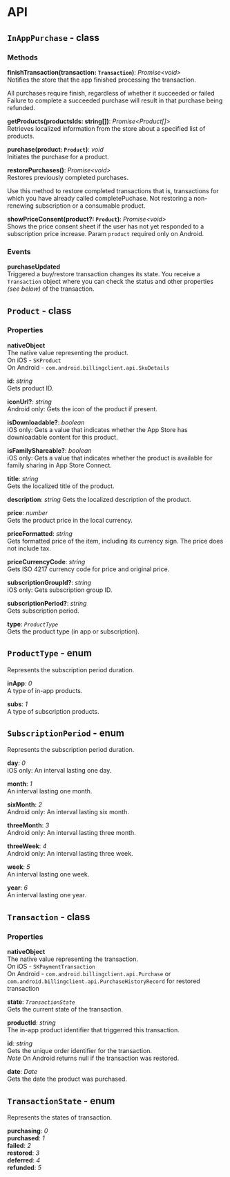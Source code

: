 # API

## `InAppPurchase` - class

### Methods

**finishTransaction(transaction: `Transaction`)**: *Promise\<void\>*  
Notifies the store that the app finished processing the transaction.

All purchases require finish, regardless of whether it succeeded or failed Failure to complete a succeeded purchase will result in that purchase being refunded. 

**getProducts(productsIds: string[])**: *Promise\<Product[]\>*  
Retrieves localized information from the store about a specified list of products.

**purchase(product: `Product`)**: *void*  
Initiates the purchase for a product.

**restorePurchases()**: *Promise\<void\>*  
Restores previously completed purchases.

Use this method to restore completed transactions that is,
transactions for which you have already called completePuchase. 
Not restoring a non-renewing subscription or a consumable product.

**showPriceConsent(product?: `Product`)**: *Promise\<void\>*  
Shows the price consent sheet if the user has not yet responded to a subscription price increase.
Param `product` required only on Android.

### Events
**purchaseUpdated**  
Triggered a buy/restore transaction changes its state. You receive a `Transaction` object where you can check the status and other properties  *(see below)* of the transaction. 

## `Product` - class
### Properties

**nativeObject**  
The native value representing the product.  
On iOS - `SKProduct`  
On Android - `com.android.billingclient.api.SkuDetails`

**id**: *string*  
Gets product ID.

**iconUrl?**: *string*  
Android only: Gets the icon of the product if present.

**isDownloadable?**: *boolean*  
iOS only: Gets a value that indicates whether the App Store has downloadable content for this product.

**isFamilyShareable?**: *boolean*  
iOS only: Gets a value that indicates whether the product is available for family sharing in App Store Connect.

**title**: *string*  
Gets the localized title of the product.

**description**: *string*
Gets the localized description of the product.

**price**: *number*  
Gets the product price in the local currency.

**priceFormatted**: *string*  
Gets formatted price of the item, including its currency sign. The price does not include tax.

**priceCurrencyCode**: *string*  
Gets ISO 4217 currency code for price and original price.

**subscriptionGroupId?**: *string*  
iOS only: Gets subscription group ID.

**subscriptionPeriod?**: *string*  
Gets subscription period.

**type**: *`ProductType`*  
Gets the product type (in app or subscription).

## `ProductType` - enum
Represents the subscription period duration.  

**inApp**: *0*  
A type of in-app products.

**subs**: *1*  
A type of subscription products.

## `SubscriptionPeriod` - enum
Represents the subscription period duration.  

**day**: *0*  
iOS only: An interval lasting one day.

**month**: *1*  
An interval lasting one month.

**sixMonth**: *2*  
Android only: An interval lasting six month.

**threeMonth**: *3*  
Android only: An interval lasting three month.

**threeWeek**: *4*  
Android only: An interval lasting three week.

**week**: *5*  
An interval lasting one week.

**year**: *6*  
An interval lasting one year.

## `Transaction` - class
### Properties
**nativeObject**  
The native value representing the transaction.  
On iOS - `SKPaymentTransaction`  
On Android - `com.android.billingclient.api.Purchase` or `com.android.billingclient.api.PurchaseHistoryRecord` for restored transaction 

**state**: *`TransactionState`*  
Gets the current state of the transaction.

**productId**: *string*  
The in-app product identifier that triggerred this transaction. 

**id**: *string*  
Gets the unique order identifier for the transaction.  
*Note* On Android returns null if the transaction was restored.

**date**: *Date*  
Gets the date the product was purchased.  

## `TransactionState` - enum
Represents the states of transaction.

**purchasing**: *0*  
**purchased**: *1*  
**failed**: *2*  
**restored**: *3*  
**deferred**: *4*  
**refunded**: *5*  